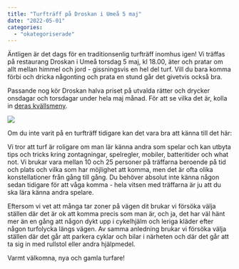 ```yaml
---
title: "Turfträff på Droskan i Umeå 5 maj"
date: "2022-05-01"
categories: 
  - "okategoriserade"
---
```


Äntligen är det dags för en traditionsenlig turfträff inomhus igen! Vi träffas på restaurang Droskan i Umeå torsdag 5 maj, kl 18.00, äter och pratar om allt mellan himmel och jord - gissningsvis en hel del turf. Vill du bara komma förbi och dricka någonting och prata en stund går det givetvis också bra.

Passande nog kör Droskan halva priset på utvalda rätter och drycker onsdagar och torsdagar under hela maj månad. För att se vilka det är, kolla in [deras kvällsmeny](https://droskan.se/menyer-2/).

![](http://www.turfvasterbotten.se/wp-content/uploads/2022/05/droskan.jpeg?w=828)

Om du inte varit på en turfträff tidigare kan det vara bra att känna till det här:

Vi tror att turf är roligare om man lär känna andra som spelar och kan utbyta tips och tricks kring zontagningar, spelregler, mobiler, batteritider och what not. Vi brukar vara mellan 10 och 25 personer på träffarna beroende på tid och plats och vilka som har möjlighet att komma, men det är ofta olika konstellationer från gång till gång. Du behöver absolut inte känna någon sedan tidigare för att våga komma - hela vitsen med träffarna är ju att du ska lära känna andra spelare.

Eftersom vi vet att många tar zoner på vägen dit brukar vi försöka välja ställen där det är ok att komma precis som man är, och ja, det har väl hänt mer än en gång att någon dykt upp i cykelhjälm och leriga kläder efter någon turfolycka längs vägen. Av samma anledning brukar vi försöka välja ställen där det går att parkera cyklar och bilar i närheten och där det går att ta sig in med rullstol eller andra hjälpmedel.

Varmt välkomna, nya och gamla turfare!
